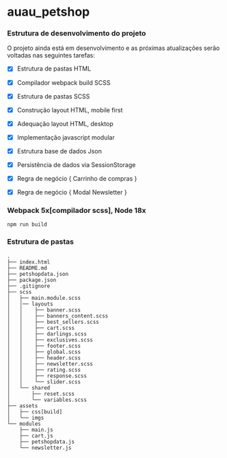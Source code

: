 # auau_petshop

### Estrutura de desenvolvimento do projeto

O projeto ainda está em desenvolvimento e as próximas atualizações serão voltadas nas seguintes tarefas:

- [x] Estrutura de pastas HTML
- [x] Compilador webpack build SCSS
- [x] Estrutura de pastas SCSS
- [x] Construção layout HTML, mobile first
- [x] Adequação layout HTML, desktop
- [x] Implementação javascript modular
- [x] Estrutura base de dados Json
- [x] Persistência de dados via SessionStorage
- [x] Regra de negócio { Carrinho de compras }
- [x] Regra de negócio { Modal Newsletter }


### Webpack 5x[compilador scss], Node 18x

```
npm run build
```

### Estrutura de pastas
```
.
├── index.html
├── README.md
├── petshopdata.json
├── package.json
├── .gitignore
├── scss
│   ├── main.module.scss
│   │── layouts
│   │    ├── banner.scss
│   │    ├── banners_content.scss
│   │    ├── best_sellers.scss
│   │    ├── cart.scss
│   │    ├── darlings.scss
│   │    ├── exclusives.scss
│   │    ├── footer.scss
│   │    ├── global.scss
│   │    ├── header.scss
│   │    ├── newsletter.scss
│   │    ├── rating.scss
│   │    ├── response.scss
│   │    └── slider.scss
│   └── shared
│       ├── reset.scss
│       └── variables.scss
├── assets
│   ├── css[build]
│   └── imgs
└── modules
    ├── main.js
    ├── cart.js
    ├── petshopdata.js
    └── newsletter.js
```

